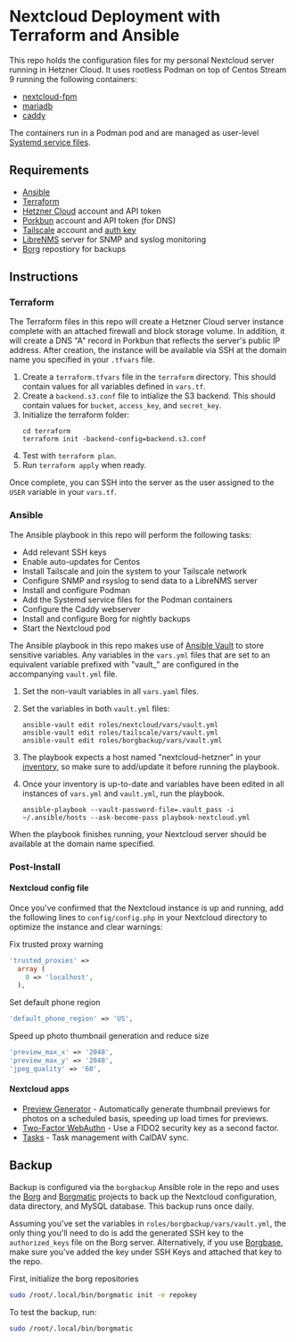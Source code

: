 # Nextcloud Deployment with Terraform and Ansible

This repo holds the configuration files for my personal Nextcloud server running in Hetzner Cloud. It uses rootless Podman on top of Centos Stream 9 running the following containers:
- [nextcloud-fpm](https://hub.docker.com/_/nextcloud)
- [mariadb](https://hub.docker.com/_/mariadb)
- [caddy](https://hub.docker.com/_/caddy)

The containers run in a Podman pod and are managed as user-level [Systemd service files](https://docs.podman.io/en/latest/markdown/podman-generate-systemd.1.html).

## Requirements

- [Ansible](https://docs.ansible.com)
- [Terraform](https://www.terraform.io)
- [Hetzner Cloud](https://www.hetzner.cloud) account and API token
- [Porkbun](https://porkbun.com) account and API token (for DNS)
- [Tailscale](https://tailscale.com/) account and [auth key](https://tailscale.com/kb/1085/auth-keys/)
- [LibreNMS](https://www.librenms.org/) server for SNMP and syslog monitoring
- [Borg](https://www.borgbackup.org/) repostiory for backups

## Instructions

### Terraform

The Terraform files in this repo will create a Hetzner Cloud server instance complete with an attached firewall and block storage volume. In addition, it will create a DNS "A" record in Porkbun that reflects the server's public IP address. After creation, the instance will be available via SSH at the domain name you specified in your `.tfvars` file.

1. Create a `terraform.tfvars` file in the `terraform` directory. This should contain values for all variables defined in `vars.tf`.
2. Create a `backend.s3.conf` file to intialize the S3 backend. This should contain values for `bucket`, `access_key`, and `secret_key`.
3. Initialize the terraform folder:  
    ``` shell
    cd terraform
    terraform init -backend-config=backend.s3.conf
4. Test with `terraform plan`.
5. Run `terraform apply` when ready.

Once complete, you can SSH into the server as the user assigned to the `USER` variable in your `vars.tf`.

### Ansible

The Ansible playbook in this repo will perform the following tasks:
- Add relevant SSH keys
- Enable auto-updates for Centos
- Install Tailscale and join the system to your Tailscale network
- Configure SNMP and rsyslog to send data to a LibreNMS server
- Install and configure Podman
- Add the Systemd service files for the Podman containers
- Configure the Caddy webserver
- Install and configure Borg for nightly backups
- Start the Nextcloud pod

The Ansible playbook in this repo makes use of [Ansible Vault](https://docs.ansible.com/ansible/latest/vault_guide/index.html) to store sensitive variables. Any variables in the `vars.yml` files that are set to an equivalent variable prefixed with "vault_" are configured in the accompanying `vault.yml` file.

1. Set the non-vault variables in all `vars.yaml` files.

2. Set the  variables in both `vault.yml` files:
    ``` shell
    ansible-vault edit roles/nextcloud/vars/vault.yml
    ansible-vault edit roles/tailscale/vars/vault.yml
    ansible-vault edit roles/borgbackup/vars/vault.yml
    ```

3. The playbook expects a host named "nextcloud-hetzner" in your [inventory](https://docs.ansible.com/ansible/latest/inventory_guide/intro_inventory.html), so make sure to add/update it before running the playbook.

4. Once your inventory is up-to-date and variables have been edited in all instances of `vars.yml` and `vault.yml`, run the playbook.
    ``` shell
    ansible-playbook --vault-password-file=.vault_pass -i ~/.ansible/hosts --ask-become-pass playbook-nextcloud.yml
    ```

When the playbook finishes running, your Nextcloud server should be available at the domain name specified.

### Post-Install

#### **Nextcloud config file**
Once you've confirmed that the Nextcloud instance is up and running, add the following lines to `config/config.php` in your Nextcloud directory to optimize the instance and clear warnings:

Fix trusted proxy warning
``` php
'trusted_proxies' =>
  array (
    0 => 'localhost',
  ),
```

Set default phone region
``` php
'default_phone_region' => 'US',
```

Speed up photo thumbnail generation and reduce size
``` php
'preview_max_x' => '2048',
'preview_max_y' => '2048',
'jpeg_quality' => '60',
```

#### **Nextcloud apps**
- [Preview Generator](https://apps.nextcloud.com/apps/previewgenerator) - Automatically generate thumbnail previews for photos on a scheduled basis, speeding up load times for previews.
- [Two-Factor WebAuthn](https://apps.nextcloud.com/apps/twofactor_webauthn) - Use a FIDO2 security key as a second factor.
- [Tasks](https://apps.nextcloud.com/apps/tasks) - Task management with CalDAV sync.

## Backup
Backup is configured via the `borgbackup` Ansible role in the repo and uses the [Borg](https://www.borgbackup.org/) and [Borgmatic](https://torsion.org/borgmatic/) projects to back up the Nextcloud configuration, data directory, and MySQL database. This backup runs once daily.

Assuming you've set the variables in `roles/borgbackup/vars/vault.yml`, the only thing you'll need to do is add the generated SSH key to the `authorized_keys` file on the Borg server. Alternatively, if you use [Borgbase](https://www.borgbase.com), make sure you've added the key under SSH Keys and attached that key to the repo. 

First, initialize the borg repositories
``` bash
sudo /root/.local/bin/borgmatic init -e repokey
```

To test the backup, run:
``` bash
sudo /root/.local/bin/borgmatic
```